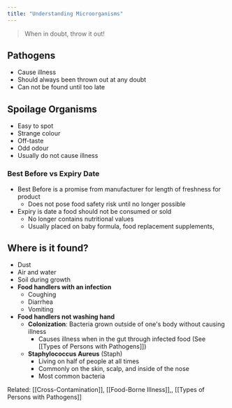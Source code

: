 ```yaml
---
title: "Understanding Microorganisms"
---
```


> When in doubt, throw it out!

## Pathogens

* Cause illness
* Should always been thrown out at any doubt
* Can not be found until too late

## Spoilage Organisms

* Easy to spot
* Strange colour
* Off-taste
* Odd odour
* Usually do not cause illness

### Best Before vs Expiry Date

* Best Before is a promise from manufacturer for length of freshness for product
	* Does not pose food safety risk until no longer possible
* Expiry is date a food should not be consumed or sold
	* No longer contains nutritional values
	* Usually placed on baby formula, food replacement supplements, 

## Where is it found?

* Dust
* Air and water
* Soil during growth
* **Food handlers with an infection**
	* Coughing
	* Diarrhea
	* Vomiting
* **Food handlers not washing hand**
	* **Colonization**: Bacteria grown outside of one's body without causing illness
		* Causes illness when in the gut through infected food (See [[Types of Persons with Pathogens]])
	* **Staphylococcus Aureus** (Staph)
		* Living on half of people at all times
		* Commonly on the skin, scalp, and inside of the nose
		* Most common bacteria

Related: [[Cross-Contamination]], [[Food-Borne Illness]],, [[Types of Persons with Pathogens]]